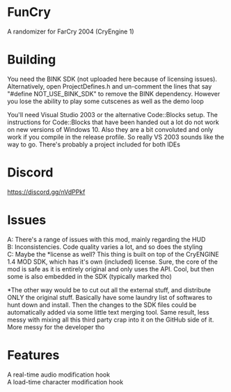 
# FunCry
A randomizer for FarCry 2004 (CryEngine 1)

# Building
You need the BINK SDK (not uploaded here because of licensing issues). Alternatively, open ProjectDefines.h and un-comment the lines that say "#define NOT_USE_BINK_SDK" to remove the BINK dependency. However you lose the ability to play some cutscenes as well as the demo loop

You'll need Visual Studio 2003 or the alternative Code::Blocks setup. The instructions for Code::Blocks that have been handed out a lot do not work on new versions of Windows 10. Also they are a bit convoluted and only work if you compile in the release profile. So really VS 2003 sounds like the way to go. There's probably a project included for both IDEs

# Discord
https://discord.gg/nVdPPkf<br>

# Issues
A: There's a range of issues with this mod, mainly regarding the HUD<br>
B: Inconsistencies. Code quality varies a lot, and so does the styling<br>
C: Maybe the \*license as well? This thing is built on top of the CryENGINE 1.4 MOD SDK, which has it's own (included) license. Sure, the core of the mod is safe as it is entirely original and only uses the API. Cool, but then some is also embedded in the SDK (typically marked tho)<br>

\*The other way would be to cut out all the external stuff, and distribute ONLY the original stuff. Basically have some laundry list of softwares to hunt down and install. Then the changes to the SDK files could be automatically added via some little text merging tool. Same result, less messy with mixing all this third party crap into it on the GitHub side of it. More messy for the developer tho

# Features
A real-time audio modification hook<br>
A load-time character modification hook<br>
